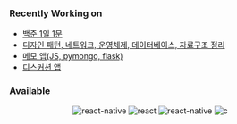 ### Recently Working on

- [백준 1일 1문](https://github.com/yeonwooz/BOJ)
- [디자인 패턴, 네트워크, 운영체제, 데이터베이스, 자료구조 정리](https://github.com/yeonwooz/CS-study)
- [메모 앱(JS, pymongo, flask)](https://github.com/yeonwooz/memo)
- [디스커션 앱](https://github.com/yeonwooz/discussion-app)



### Available

<p align='center'>
  <img alt="react-native" src ="https://img.shields.io/badge/javascript-F0DB4F.svg?&style=for-the-badge&logo=javascript&logoColor=323330"/>
  <img alt="react" src ="https://img.shields.io/badge/react-black.svg?&style=for-the-badge&logo=react&logoColor=61DBFB"/>
  <img alt="react-native" src ="https://img.shields.io/badge/react native-black.svg?&style=for-the-badge&logo=react&logoColor=61DBFB"/>
  <img alt="c" src=https://img.shields.io/badge/C-C-A8B9CC?&style=for-the-badge&logo=c&logoColor=A8B9CC/>
</p>
